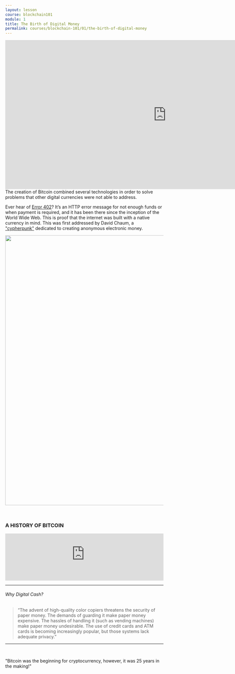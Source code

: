 ```yaml
---
layout: lesson
course: blockchain101
module: 1
title: The Birth of Digital Money
permalink: courses/blockchain-101/01/the-birth-of-digital-money
---
```


<span> <div style="text-align: center;">

<iframe src="https://www.youtube.com/embed/tpRFRQOtR_Y?rel=0" width="1024" height="475" frameborder="0" allowfullscreen="allowfullscreen"></iframe>

</div>
<span class="openingParagraph">The creation of Bitcoin combined several technologies in order to solve problems that other digital currencies were not able to address.</span>

Ever hear of <a href="https://en.wikipedia.org/wiki/List_of_HTTP_status_codes#4xx_Client_errors" target="_blank" rel="noopener noreferrer">Error 402</a>? It’s an HTTP error message for not enough funds or when payment is required, and it has been there since the inception of the World Wide Web. This is proof that the internet was built with a native currency in mind. This was first addressed by David Chaum, a <a href="https://en.wikipedia.org/wiki/Cypherpunk" target="_blank" rel="noopener noreferrer">"cypherpunk"</a> dedicated to creating anonymous electronic money.

<img class="aligncenter wp-image-4160 size-full" src="https://theblockchaininstitute.org/wp-content/uploads/2019/01/error502.png" alt="" width="1600" height="860" />

&nbsp;
<h3>A HISTORY OF BITCOIN</h3>
<iframe id="historyIFrame" scrolling="no" frameBorder="0" src="https://history.theblockchaininstitute.org/" width="100%" min-height="calc(100% - 5em)"></iframe>
<hr />

<div class="tealCallout">
<h6>Why Digital Cash?</h6>
<blockquote>“The advent of high-quality color copiers threatens the security of paper money. The demands of guarding it make paper money expensive. The hassles of handling it (such as vending machines) make paper money undesirable. The use of credit cards and ATM cards is becoming increasingly popular, but those systems lack adequate privacy.”</blockquote>

<hr />

&nbsp;
<div class="bigQuote">"Bitcoin was the beginning for cryptocurrency, however, it was 25 years in the making!"</div>
&nbsp;
 </span>
